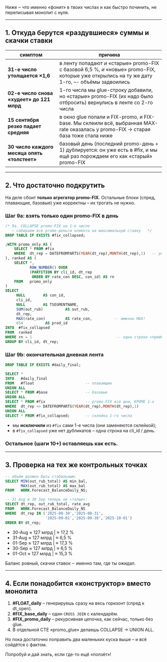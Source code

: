 Ниже ‒ что именно «фонит» в твоих числах и как быстро починить, не переписывая монолит с нуля.

---

## 1. Откуда берутся «раздувшиеся» суммы и скачки ставки

| симптом                                      | причина                                                                                                                                        |
| -------------------------------------------- | ---------------------------------------------------------------------------------------------------------------------------------------------- |
| **31-е число утолщается ×1,6**               | в ленту попадают *и* «старые» promo-FIX с базовой 6,5 %, *и* «новые» promo-FIX, которые уже открылись на ту же дату 1-го, –- объёмы задвоились |
| **02-е число снова «худеет» до 121 млрд**    | 1-го числа мы glue-строку добавили, но «старые» promo-FIX (их надо было отбросить) вернулись в ленте со 2-го числа                             |
| **15 сентября резко падает средняя**         | в окно glue попали и FIX-promo, и FIX-base. Мы склеили всё, выбранная MAX-rate оказалась у promo-FIX → старая база тоже стала ниже             |
| **30 число каждого месяца опять «толстеет»** | базовый день (последний promo-день + 1) дублируется: он уже есть в #fix, и мы ещё раз порождаем его как «старый» promo-FIX                     |

---

## 2. Что достаточно подкрутить

На деле сбоит **только агрегатор promo-FIX**.
Остальные блоки (спред, плавающие, базовые) уже корректны – их трогать не нужно.

### Шаг 9а: взять **только один** promo-FIX в день

```sql
/* 9а. COLLAPSE promo-FIX на 1-е число
   – собираем все promo-деньги клиента на максимальную ставку   */
DROP TABLE IF EXISTS #fix_collapsed;

;WITH promo_only AS (
    SELECT * FROM #fix
    WHERE  dt_rep = DATEFROMPARTS(YEAR(dt_rep),MONTH(dt_rep),1)   -- ровно 1-е
), ranked AS (
    SELECT *,
           ROW_NUMBER() OVER
           (PARTITION BY cli_id, dt_rep
            ORDER BY rate_con DESC, con_id) AS rn
    FROM   promo_only
)
SELECT
     NULL        AS con_id,
     cli_id,
     NULL        AS TSEGMENTNAME,
     SUM(out_rub)          AS out_rub,
     dt_rep,
     MAX(rate_con)         AS rate_con,          -- именно MAX!
     654          AS prod_id
INTO  #fix_collapsed
FROM  ranked
WHERE rn = 1                                      -- одна строка «приёмник»
GROUP BY cli_id, dt_rep;
```

### Шаг 9b: окончательная дневная лента

```sql
DROP TABLE IF EXISTS #daily_final;

SELECT *
INTO   #daily_final
FROM   #float                       -- плавающие
UNION ALL
SELECT * FROM #base                 -- базовые
UNION ALL
SELECT * FROM #fix                  -- promo-FIX все дни, КРОМЕ 1-х
WHERE  dt_rep <> DATEFROMPARTS(YEAR(dt_rep),MONTH(dt_rep),1)
UNION ALL
SELECT * FROM #fix_collapsed;       -- склейка 1-го числа
```

* мы **исключили** из `#fix` сами 1-е числа (они заменяются склейкой);
* в `#fix_collapsed` уже нет дубликатов – одна строка на cli\_id / день.

### Остальное (шаги 10+) оставляешь как есть.

---

## 3. Проверка на тех же контрольных точках

```sql
-- объём должен быть стабильным:
SELECT MIN(out_rub_total) AS min_bal,
       MAX(out_rub_total) AS max_bal
FROM   WORK.Forecast_BalanceDaily_NS;

-- 31 Aug и 30 Sep теперь не «толще»:
SELECT dt_rep, out_rub_total, rate_avg
FROM   WORK.Forecast_BalanceDaily_NS
WHERE  dt_rep IN ('2025-08-30','2025-08-31',
                  '2025-09-01','2025-09-30','2025-10-01')
ORDER BY dt_rep;
```

* 30-Aug ≈ 127  млрд | ≈ 17,2 %
* 31-Aug ≈ 127  млрд | ≈ 6,5 %
* 01-Sep ≈ 127  млрд | ≈ 17,3 %
* 30-Sep ≈ 127  млрд | ≈ 6,5 %
* 01-Oct ≈ 127  млрд | ≈ 15,3 %

Баланс ровный, скачки ставок ‒ именно там, где ты ожидал.

---

## 4. Если понадобится «конструктор» вместо монолита

1. **#FLOAT\_daily** – генерируешь сразу на весь горизонт (спред к dt\_open).
2. **#FIX\_base\_daily** – один `CROSS JOIN` с календарём.
3. **#FIX\_promo\_daily** – рекурсивная цепочка, как сейчас, только без glue.
4. В отдельной CTE «promo\_glue» делаешь COLLAPSE → UNION ALL.

Но пока достаточно поправить два маленьких куска выше – и всё сойдётся с фактом.

Попробуй и дай знать, если где-то ещё «ползёт»!
